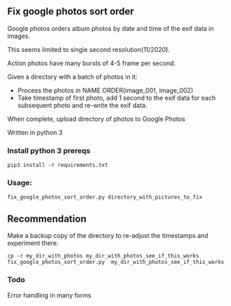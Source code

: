 ## Fix google photos sort order

Google photos orders album photos by date and time of the exif data in images.

This seems limited to single second resolution(11/2020).

Action photos have many bursts of 4-5 frame per second.

Given a directory with a batch of photos in it:
- Process the photos in NAME ORDER(image_001, image_002)
- Take timestamp of first photo, add 1 second to the exif data for each subsequent photo and re-write the exif data.

When complete, upload directory of photos to Google Photos

Written in python 3

### Install python 3 prereqs
```
pip3 install -r requirements.txt
```

### Usage:
```
fix_google_photos_sort_order.py directory_with_pictures_to_fix
```
## Recommendation

Make a backup copy of the directory to re-adjust the timestamps and experiment there.

```
cp -r my_dir_with_photos my_dir_with_photos_see_if_this_works
fix_google_photos_sort_order.py  my_dir_with_photos_see_if_this_works
```

### Todo

Error handling in many forms
